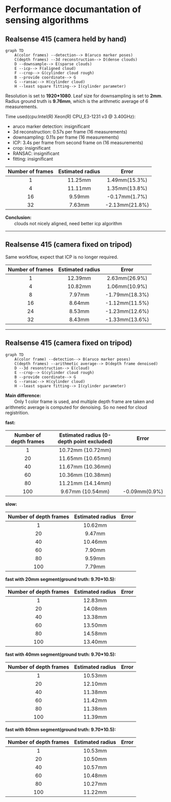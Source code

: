 # Performance documantation of sensing algorithms

## **Realsense 415 (camera held by hand)**

```mermaid
graph TD
    A(color frames) --detection--> B(aruco marker poses)
    C(depth frames) --3d reconstruction--> D(dense clouds)
    D --downsample--> E(sparse clouds)
    E --icp--> F(aligned cloud)
    F --crop--> G(cylinder cloud rough)
    B --provide coordinate--> G
    G --ransac--> H(cylinder cloud)
    H --least square fitting--> I(cylinder parameter)
```

Resolution is set to **1920*1080**. Leaf size for downsampling is set to **2mm**. Radius ground truth is **9.76mm**, which is the arithmetic average of 6 measurements.

Time used(cpu:Intel(R) Xeon(R) CPU_E3-1231 v3 @ 3.40GHz): 
- aruco marker detection: insignificant
- 3d reconstruction: 0.57s per frame (16 measurements)
- downsampling: 0.11s per frame (16 measurements)
- ICP: 3.4s per frame from second frame on (16 measurements)
- crop: insignificant
- RANSAC: insignificant
- fitting: insignificant

| Number of frames | Estimated radius |     Error      |
| :--------------: | :--------------: | :------------: |
|        1         |     11.25mm      | 1.49mm(15.3%)  |
|        4         |     11.11mm      | 1.35mm(13.8%)  |
|        16        |      9.59mm      | -0.17mm(1.7%)  |
|        32        |      7.63mm      | -2.13mm(21.8%) |

**Conclusion:**   
　　clouds not nicely aligned, need better icp algorithm

---

## **Realsense 415 (camera fixed on tripod)**

Same workflow, expect that ICP is no longer required.

| Number of frames | Estimated radius |     Error      |
| :--------------: | :--------------: | :------------: |
|        1         |     12.39mm      | 2.63mm(26.9%)  |
|        4         |     10.82mm      | 1.06mm(10.9%)  |
|        8         |      7.97mm      | -1.79mm(18.3%) |
|        16        |      8.64mm      | -1.12mm(11.5%) |
|        24        |      8.53mm      | -1.23mm(12.6%) |
|        32        |      8.43mm      | -1.33mm(13.6%) |

---

## **Realsense 415 (camera fixed on tripod)**

```mermaid
graph TD
    A(color frame) --detection--> B(aruco marker poses)
    C(depth frames) --arithmetic average--> D(depth frame denoised)
    D --3d resonstruction--> E(cloud)
    E --crop--> G(cylinder cloud rough)
    B --provide coordinate--> G
    G --ransac--> H(cylinder cloud)
    H --least square fitting--> I(cylinder parameter)
```

**Main difference:**  
　　Only 1 color frame is used, and multiple depth frame are taken and arithmetic average is computed for denoising. So no need for cloud registrition.

**fast:**

| Number of depth frames | Estimated radius (0-depth point excluded) |     Error     |
| :--------------------: | :---------------------------------------: | :-----------: |
|           1            |             10.72mm (10.72mm)             |               |
|           20           |             11.65mm (10.65mm)             |               |
|           40           |             11.67mm (10.36mm)             |               |
|           60           |             10.36mm (10.38mm)             |               |
|           80           |             11.21mm (14.14mm)             |               |
|          100           |             9.67mm (10.54mm)              | -0.09mm(0.9%) |

**slow:**

| Number of depth frames | Estimated radius | Error |
| :--------------------: | :--------------: | :---: |
|           1            |     10.62mm      |       |
|           20           |      9.47mm      |       |
|           40           |     10.46mm      |       |
|           60           |      7.90mm      |       |
|           80           |      9.59mm      |       |
|          100           |      7.79mm      |       |

**fast with 20mm segment(ground truth: 9.70*10.5):**

| Number of depth frames | Estimated radius | Error |
| :--------------------: | :--------------: | :---: |
|           1            |     12.83mm      |       |
|           20           |     14.08mm      |       |
|           40           |     13.38mm      |       |
|           60           |     13.50mm      |       |
|           80           |     14.58mm      |       |
|          100           |     13.40mm      |       |

**fast with 40mm segment(ground truth: 9.70*10.5):**

| Number of depth frames | Estimated radius | Error |
| :--------------------: | :--------------: | :---: |
|           1            |     10.53mm      |       |
|           20           |     12.10mm      |       |
|           40           |     11.38mm      |       |
|           60           |     11.42mm      |       |
|           80           |     11.38mm      |       |
|          100           |     11.39mm      |       |

**fast with 80mm segment(ground truth: 9.70*10.5):**

| Number of depth frames | Estimated radius | Error |
| :--------------------: | :--------------: | :---: |
|           1            |     10.53mm      |       |
|           20           |     10.50mm      |       |
|           40           |     10.57mm      |       |
|           60           |     10.48mm      |       |
|           80           |     10.27mm      |       |
|          100           |     11.22mm      |       |
